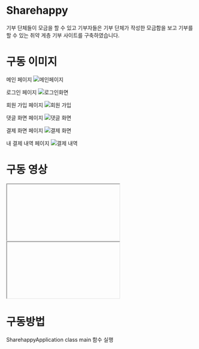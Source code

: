 <h1>Sharehappy</h1>
<p>기부 단체들이 모금을 할 수 있고 기부자들은 기부 단체가 작성한 모금함을 보고 기부를 할 수 있는 취약 게층 기부 사이트를 구축하였습니다.</p>


<h1>구동 이미지</h1>

메인 페이지
![메인페이지](https://github.com/sunghoon777/sharehappy/assets/62196474/f0c1ccf0-c1d2-4eda-955f-9d156f9b0394)

로그인 페이지
![로그인화면](https://github.com/sunghoon777/sharehappy/assets/62196474/5fcfe282-0da7-4791-a6ed-da667d2f8b4c)

회원 가입 페이지
![회원 가입](https://github.com/sunghoon777/sharehappy/assets/62196474/0f9b28d5-9c95-4925-b91d-0f268dd95f15)

댓글 화면 페이지
![댓글 화면](https://github.com/sunghoon777/sharehappy/assets/62196474/29d4b2e9-4a44-492e-b6f4-a9e26647ce5a)

결제 화면 페이지
![결제 화면](https://github.com/sunghoon777/sharehappy/assets/62196474/da27e5c1-ad79-40af-b1e2-b4e879395d61)

내 결제 내역 페이지
![결제 내역](https://github.com/sunghoon777/sharehappy/assets/62196474/abc5f91c-3ab4-4e09-93a9-3f2ac5d45d51)

<h1>구동 영상</h1>
<iframe>https://www.youtube.com/watch?v=wRSuz7lTWHg</iframe>
<iframe>https://www.youtube.com/watch?v=OKoMbHBcrNc</iframe>

<h1>구동방법</h1>
<p>SharehappyApplication class main 함수 실행</p>
